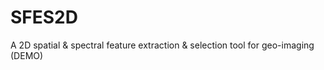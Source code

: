 # SFES2D
A 2D spatial &amp; spectral feature extraction &amp; selection tool for geo-imaging (DEMO)
